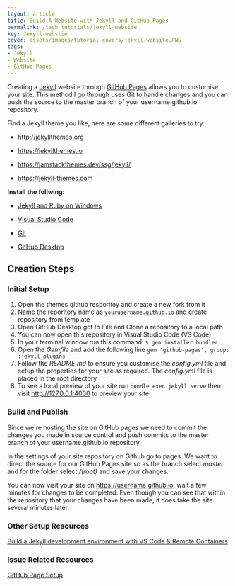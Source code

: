 ```yaml
---
layout: article
title: Build A Website with Jekyll and GitHub Pages
permalink: /tech_tutorials/jekyll-website
key: Jekyll-webstie
cover: assets/images/tutorial covers/jekyll-website.PNG
tags:
- Jekyll
- Website
- GitHub Pages
---
```


Creating a [Jekyll](https://jekyllrb.com) website through [GitHub  Pages](https://docs.github.com/en/pages/setting-up-a-github-pages-site-with-jekyll/creating-a-github-pages-site-with-jekyll) allows you to customise your site. This method I go through uses Git to handle changes and you can push the source to the master branch of your username.github.io repository.

Find a Jekyll theme you like, here are some different galleries to try:

- <http://jekyllthemes.org>

- <https://jekyllthemes.io>

- <https://jamstackthemes.dev/ssg/jekyll/>

- <https://jekyll-themes.com>

**Install the follwing:**

- [Jekyll and Ruby on Windows](https://jekyllrb.com/docs/installation/windows/)

- [Visual Studio Code](https://code.visualstudio.com/download)

- [Git](https://git-scm.com/downloads)

- [GitHub Desktop](https://desktop.github.com)

## Creation Steps

### Initial Setup

1. Open the themes github resporitoy and create a new fork from it
2. Name the reporitory name as  `yourusername.github.io` and create repository from template
3. Open GitHub Desktop got to File and Clone a repository to a local path
4. You can now open this repository in Visual Studio Code (VS Code)
5. In your terminal window run this command: `$ gem installer bundler`
6. Open the _Gemfile_ and add the following line `gem 'github-pages', group: :jekyll_plugins`
7. Follow the _README.md_ to ensure you customise the _config.yml_ file and setup the properties for your site as required. The _config.yml_ file is placed in the root directory
8. To see a local preview of your site run `bundle exec jekyll serve` then visit <http://127.0.0.1:4000> to preview your site

### Build and Publish

Since we're hosting the site on GitHub pages we need to commit the changes you made in source control and push commits to the master branch of your username.github.io repository.

In the settings of your site repository on Github go to pages. We want to direct the source for our GitHub Pages site so as the branch select _master_ and for the folder select _/(root)_ and save your changes.

You can now visit your site on <https://username.github.io>, wait a few minutes for changes to be completed. Even though you can see that within the repository that your changes have been made, it does take the site several minutes later.

### Other Setup Resources

[Build a Jekyll development environment with VS Code & Remote Containers](https://powers-hell.com/2021/07/25/build-a-jekyll-development-environment-with-vs-code-remote-containers/)

### Issue Related Resources

[GitHub Page Setup](https://docs.github.com/en/pages/setting-up-a-github-pages-site-with-jekyll#installing-jekyll)
